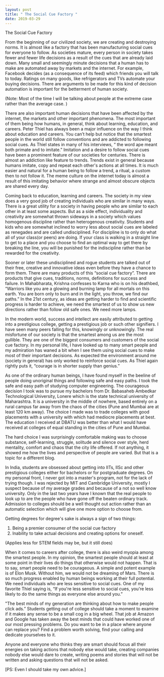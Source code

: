 ```yaml
---
layout: post
title: " The Social Cue Factory "
date: 2019-03-29
---
```


The Social Cue Factory 

From the beginning of our civilized society, we are creating and destroying norms. It is almost like a factory that has been manufacturing social cues for everyone to follow. As societies mature, every person in society takes fewer and fewer life decisions as a result of the cues that are already laid down. Many small and seemingly minute decisions that a human has to make are automated away by markets and the internet. For example, Facebook decides (as a consequence of its feed) which friends you will talk to today. Ratings on many goods, like refrigerators and TVs automate your buying decisions. There are arguments to be made for this kind of decision automation is important for the betterment of human society.

(Note: Most of the time I will be talking about people at the extreme case rather than the average case. )

There are also important human decisions that have been affected by the internet, the markets and other important phenomena. The most important of them being how humans, in general, think about learning, education, and careers. Peter Thiel has always been a major influence on the way I think about education and careers. You can’t help but notice that the smartest people in the world still follow conventions and are addicted to following social cues. As Thiel states in many of his interviews, “ the word ape meant both primate and to imitate.” Imitation and a desire to follow social cues have been a prominent feature of our societies for centuries. 
There is almost an addiction like feature to trends. Trends exist in general because humans imitate, copy and repeat each other's actions at all times. It is much easier and natural for a human being to follow a trend, a ritual, a custom then to not follow it. The meme culture on the internet today is almost a result of this imitating behavior where strange and almost obscure objects are shared every day.

Coming back to education, learning and careers. The society in my view does a very good job of creating individuals who are similar in many ways. There is a great utility for a society in having people who are similar to each other in at least some aspects. But as a side effect, individuality and creativity are somewhat thrown sideways in a society which values homogenous discipline rather than heterogenous creativity. Students and kids who are somewhat inclined to worry less about social cues are labeled as renegades and are called undisciplined. For discipline is to only do what all of your class(or peers) are doing. If your class is walking in a straight line to get to a place and you choose to find an optimal way to get there by breaking the line, you will be punished for the indiscipline rather than be rewarded for the creativity. 

Sooner or later these undisciplined and rogue students are talked out of their free, creative and innovative ideas even before they have a chance to form them. There are many products of this “social cue factory”. There are products that give cues, traditions, norms, definitions for success and failure. In Mahabharata, Krishna confesses to Karna who is on his deathbed, “Warriors like you are a glowing and burning lamp for all mortals on this earth. You are born only to burn and in the light, you throw, we find our paths.” In the 21st century, as ideas are getting harder to find and scientific progress is harder to achieve, we need the smartest of us to show us new directions rather than follow old safe ones. We need more lamps. 

In the modern world, success and intellect are easily attributed to getting into a prestigious college, getting a prestigious job or such other signifiers. I have seen many peers falling for this, knowingly or unknowingly. The real misfortune of our society is that the smartest among us are the most gullible. They are one of the biggest consumers and customers of the social cue factory. In my personal life, I have looked up to many smart people and my admiration has waned a bit when I see them using social cues to make most of their important decisions. As expected the environment around me (society in general) has only worked to reinforce social cues. As Thiel again rightly puts it, “courage is in shorter supply than genius.”

As one of the ordinary human beings, I have found myself in the beeline of people doing unoriginal things and following safe and easy paths. I took the safe and easy path of studying computer engineering. The courageous decision I took was to pursue my bachelors from Dr. Babasaheb Ambedkar Technological University, Lonere which is the state technical university of Maharashtra. It is a university in the middle of nowhere, based entirely on a rural campus far away from the chaos of the cities (Pune and Mumbai are at least 120 km away). The choice I made was to trade colleges with good placements with a university with which had mediocre placements at best. The education I received at DBATU was better than what I would have received at colleges of equal standing in the cities of Pune and Mumbai. 

The hard choice I was surprisingly comfortable making was to choose substance, self-learning, struggle, solitude and silence over style, herd mentality, comfort and chaos that the city life offered. If not anything, it showed me how the lives and perspective of people are varied. But that is a topic for a different blog. 

In India, students are obsessed about getting into IITs, IISc and other prestigious colleges either for bachelors or for postgraduate degrees. On my personal front, I never got into a master's program, not for the lack of trying though. I was rejected by MIT and Cambridge University, mostly I suspect because of my average grades and because of a not so well know university. Only in the last two years have I known that the real people to look up to are the people who have gone off the beaten ordinary track. Admission to colleges should be a well thought out action rather than an automatic selection which will give one more option to choose from.

Getting degrees for degree's sake is always a sign of two things:

1. Being a premier consumer of the social cue factory
2. Inability to take actual decisions and creating options for oneself.

(Applies less for STEM fields may be, but it still does) 

When it comes to careers after college, there is also weird myopia among the smartest people. In my opinion, the smartest people should at least at some point in their lives do things that otherwise would not happen. That is to say, smart people need to be courageous. A simple and potent example is of Elon Musk. Without him, we would not be dreaming of Mars. There is so much progress enabled by human beings working at their full potential. We need individuals who are less sensitive to social cues. One of my favorite Thiel saying is, “If you're less sensitive to social cues, you're less likely to do the same things as everyone else around you.”

"The best minds of my generation are thinking about how to make people click ads.” Students getting out of college should take a moment to examine if it makes any sense to be a small cog in a big wheel. That job at Amazon and Google has taken away the best minds that could have worked one of our most pressing problems.  Do you want to be in a place where anyone can replace you? Find a problem worth solving, find your calling and dedicate yourselves to it. 


Anyone and everyone who thinks they are smart should focus all their energies on taking actions that nobody else would take, creating companies nobody else would dare to create, writing poems and stories that will not be written and asking questions that will not be asked. 

[PS: Even I should take my own advice.]

